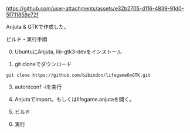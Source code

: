 

https://github.com/user-attachments/assets/e32b2705-d116-4839-91d0-5f711858e72f

Anjuta & GTKで作成した。

ビルド・実行手順

0. UbuntuにAnjuta, lib-gtk3-devをインストール

1. git cloneでダウンロード
```
git clone https://github.com/bibindon/lifegameOnGTK.git
```

3. autoreconf -iを実行

4. AnjutaでImport。もしくはlifegame.anjutaを開く。

5. ビルド

6. 実行
